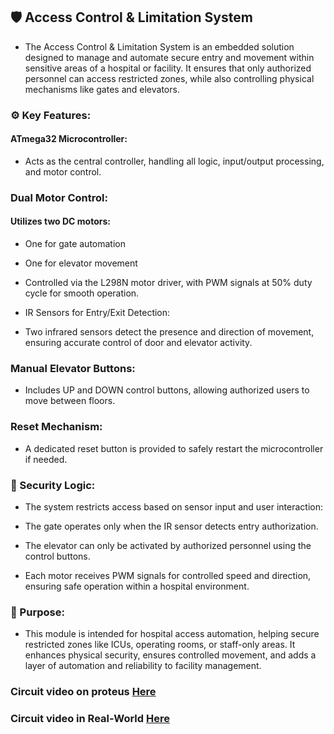 ## 🛡️ Access Control & Limitation System
- The Access Control & Limitation System is an embedded solution designed to manage and automate secure entry and movement within sensitive areas of a hospital or facility. It ensures that only authorized personnel can access restricted zones, while also controlling physical mechanisms like gates and elevators.

### ⚙️ Key Features:
#### ATmega32 Microcontroller:
- Acts as the central controller, handling all logic, input/output processing, and motor control.

### Dual Motor Control:
#### Utilizes two DC motors:

- One for gate automation

- One for elevator movement
 - Controlled via the L298N motor driver, with PWM signals at 50% duty cycle for smooth operation.

- IR Sensors for Entry/Exit Detection:
- Two infrared sensors detect the presence and direction of movement, ensuring accurate control of door and elevator activity.

### Manual Elevator Buttons:
- Includes UP and DOWN control buttons, allowing authorized users to move between floors.

### Reset Mechanism:
- A dedicated reset button is provided to safely restart the microcontroller if needed.

### 🔐 Security Logic:
- The system restricts access based on sensor input and user interaction:

- The gate operates only when the IR sensor detects entry authorization.

- The elevator can only be activated by authorized personnel using the control buttons.

- Each motor receives PWM signals for controlled speed and direction, ensuring safe operation within a hospital environment.

### 🧠 Purpose:
- This module is intended for hospital access automation, helping secure restricted zones like ICUs, operating rooms, or staff-only areas. It enhances physical security, ensures controlled movement, and adds a layer of automation and reliability to facility management.

### Circuit video on proteus [Here](https://www.linkedin.com/posts/omar-khaled-4a85aa271_engineering-mechatronics-embeddedsystems-activity-7201962067405205508-o1Rw/?utm_source=share&utm_medium=member_desktop&rcm=ACoAAEJ5PEABloBk-I_pPlzgtOS0jw7eBO_Uh7Y)
### Circuit video in Real-World [Here](https://www.linkedin.com/posts/omar-khaled-4a85aa271_engineering-mechatronics-embeddedsystems-activity-7201962434155147265-VC7S/?utm_source=share&utm_medium=member_desktop&rcm=ACoAAEJ5PEABloBk-I_pPlzgtOS0jw7eBO_Uh7Y)


